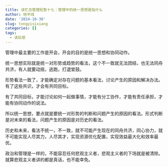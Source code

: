 ```yaml
---
title: 读忙总管理短暂十七：管理中的统一思想是指什么
author: 地平线
date: '2024-10-30'
slug: tongyisixiang
categories: []
tags:
  - 读后感
---
```


管理中最主要的工作是开会，开会的目的是统一思想和协同动作。

统一思想实际就是统一对形势或趋势的看法，这个不一致就无法团结，也无法同舟共济，有人就要动摇，逃跑，打退堂鼓。

形势看法一致了，才能确定对存在问题的基本看法，讨论产生的原因和解决办法。有了这些共识，才会有共同目标。

有了共同目标，才能讨论如何一起做事情，才能有分工协作，才能有责任承担，才能有协同动作的说法。

所以统一思想，要点就是要统一对形势的判断和问题产生的原因的看法。形式判断是对未来的看法，问题产生的原因是对历史的看法。

历史和未来，看法不统一，不一致，就不可能产生现在的同舟共济，同心协力，就不可能实现人尽其力，人尽其才，实现资源优化配置，实现效益最大化和效率最优。

政治和管理是一样的，不能容忍任何悲观主义者，悲观主义者的下场就是被清除。就算悲观主义者讲的都是真话，也不能幸免。